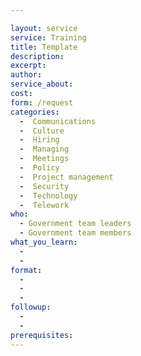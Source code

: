 ```yaml
---

layout: service
service: Training
title: Template
description: 
excerpt: 
author: 
service_about: 
cost: 
form: /request
categories:
  -  Communications
  -  Culture
  -  Hiring
  -  Managing
  -  Meetings
  -  Policy
  -  Project management
  -  Security
  -  Technology
  -  Telework
who:
  - Government team leaders
  - Government team members
what_you_learn:
  - 
  - 
format:
  - 
  - 
  - 
followup:
  - 
  - 
prerequisites: 
---
```

